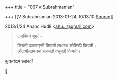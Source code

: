 +++
title = "007 V Subrahmanian"

+++
[[V Subrahmanian	2013-01-24, 10:13:10 [Source](https://groups.google.com/g/bvparishat/c/ZGt7qUSALhk)]]



  
  

2013/1/24 Anand Hudli \<[ahu...@gmail.com]()\>

  

> दानविषये श्रूयते -  
>   
> कियती पञ्चसहस्री कियती लक्षाऽथ कोटिरपि कियती।  
> औदार्योन्नतमनसां रत्नमती वसुमती कियती॥  

  
कुत्रत्योऽयं श्लोकः?  
  
  





